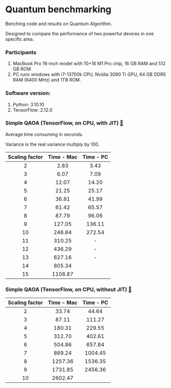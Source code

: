 # Quantum benchmarking
Benching code and results on Quantum Algorithm.

Designed to compare the performance of two powerful devices in one specific area.

### Participants

1. MacBook Pro 16-inch model with 10+16 M1 Pro chip, 16 GB RAM and 512 GB ROM
2. PC runs windows with i7-13700k CPU, Nvidia 3090 Ti GPU, 64 GB DDR5 RAM (6400 MHz) and 1TB ROM.

### Software version:

1. Python: 3.10.10
2. TensorFlow: 2.12.0

### Simple QAOA (TensorFlow, on CPU, with JIT) [🔗](./code/simple_QAOA.ipynb)

Average time consuming in seconds.

Variance is the real variance multiply by 100.

| Scaling factor | Time - Mac | Time - PC |
| :------------: | :--------: | :-------: |
|       2        |    2.83    |   3.43    |
|       3        |    6.07    |   7.09    |
|       4        |   12.07    |   14.20   |
|       5        |   21.25    |   25.17   |
|       6        |   36.81    |   41.99   |
|       7        |   61.42    |   65.57   |
|       8        |   87.79    |   96.06   |
|       9        |   127.05   |  136.11   |
|       10       |   246.84   |  272.54   |
|       11       |   310.25   |     -     |
|       12       |   436.29   |     -     |
|       13       |   627.16   |     -     |
|       14       |   805.34   |           |
|       15       |  1108.87   |           |

### Simple QAOA (TensorFlow, on CPU, without JIT) [🔗](./code/simple_QAOA.ipynb)

| Scaling factor | Time - Mac | Time - PC |
| :------------: | :--------: | :-------: |
|       2        |   33.74    |   44.64   |
|       3        |   87.11    |  111.27   |
|       4        |   180.31   |  229.55   |
|       5        |   312.70   |  402.61   |
|       6        |   504.86   |  657.84   |
|       7        |   869.24   |  1004.45  |
|       8        |  1257.36   |  1536.35  |
|       9        |  1731.85   |  2456.36  |
|       10       |  2602.47   |           |
